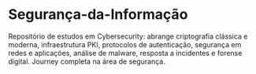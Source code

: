 # Segurança-da-Informação
Repositório de estudos em Cybersecurity: abrange criptografia clássica e moderna, infraestrutura PKI, protocolos de autenticação, segurança em redes e aplicações, análise de malware, resposta a incidentes e forense digital. Journey completa na área de segurança.
